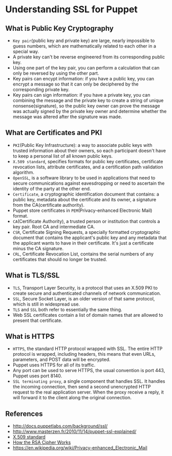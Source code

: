 # Understanding SSL for Puppet

## What is Public Key Cryptography

- `Key pair`(public key and private key) are large, nearly impossible
  to guess numbers, which are mathematically related to each other in
  a special way.
- A private key can't be reverse engineered from its corresponding
  public key.
- Using one part of the key pair, you can perform a calculation that
  can only be reversed by using the other part.
- Key pairs can encypt information: if you have a public key, you can
  encrypt a message so that it can only be deciphered by the
  corresponding private key.
- Key pairs can sign information: if you have a private key, you can
  combining the message and the private key to create a string of
  unique nonsense(signature), so the public key owner can prove the
  message was actually signed by the private key owner and determine
  whether the message was altered after the signature was made.

## What are Certificates and PKI

- `PKI`(Public Key Infrastructure): a way to associate public keys with
  trusted information about their owners, so each participant doesn't
  have to keep a personal list of all known public keys.
- `X.509 standard`, specifies formats for public key certificates,
  certificate revocation lists, attribute certificates, and a
  certification path validation algorithm.
- `OpenSSL`, is a software library to be used in applications that need
  to secure communications against eavesdropping or need to ascertain
  the identity of the party at the other end.
- `Certificate`, a cryptographic identification document that contains:
  a public key, metadata about the certificate and its owner, a signature
  from the CA(certificate authority).
- Puppet store certificates in `PEM`(Privacy-enhanced Electronic Mail) format.
- `CA`(Certificate Authority), a trusted person or institution that controls a
  key pair.  Root CA and intermediate CA.
- `CSR`, Certificate Signing Requests, a specially formatted cryptographic
  document that contains the applicant's public key and any metadata that the
  applicant wants to have in their certificate.  It's just a certificate minus
  the CA signature.
- `CRL`, Certificate Revocation List, contains the serial numbers of any
  certificates that should no longer be trusted.

## What is TLS/SSL

- `TLS`, Transport Layer Security, is a protocol that uses an X.509
  PKI to create secure and authenticated channels of network
  communication.
- `SSL`, Secure Socket Layer, is an older version of that same
  protocol, which is still in widespread use.
- `TLS` and `SSL` both refer to essentially the same thing.
- Web SSL certificates contain a list of domain names that are allowed
  to present that certificate.

## What is HTTPS

- `HTTPS`, the standard HTTP protocol wrapped with SSL.  The entire
  HTTP protocol is wrapped, including headers, this means that even
  URLs, parameters, and POST data will be encrypted.
- Puppet uses HTTPS for all of its traffic.
- Any port can be used to serve HTTPS, the usual convention is port
  443, Puppet uses port 8140.
- `SSL terminating proxy`, a single component that handles SSL. It
  handles the incoming connection, then send a second unencrypted HTTP
  request to the real application server.  When the proxy receive a
  reply, it will forward it to the client along the original
  connection.

## References

- http://docs.puppetlabs.com/background/ssl/
- http://www.masterzen.fr/2010/11/14/puppet-ssl-explained/
- [X.509 standard](http://tools.ietf.org/html/rfc5280)
- [How the RSA Cipher Works](http://www.muppetlabs.com/~breadbox/txt/rsa.html)
- https://en.wikipedia.org/wiki/Privacy-enhanced_Electronic_Mail
